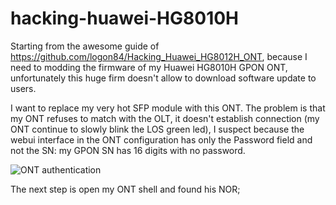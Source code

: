 # hacking-huawei-HG8010H
Starting from the awesome guide of https://github.com/logon84/Hacking_Huawei_HG8012H_ONT, because I need to modding the firmware of my Huawei HG8010H GPON ONT, unfortunately this huge firm doesn't allow to download software update to users.

I want to replace  my very hot SFP module with this ONT. The problem is that my ONT refuses to match with the OLT, it doesn't establish connection (my ONT continue to slowly blink the LOS green led), I suspect because the webui interface in the ONT configuration has only the Password field and not the SN: my GPON SN has 16 digits with no password.

![ONT authentication](https://i.ibb.co/KhG0h0P/Screenshot-2020-12-15-HG8010-H-1.png)

The next step is open my ONT shell and found his NOR; 

